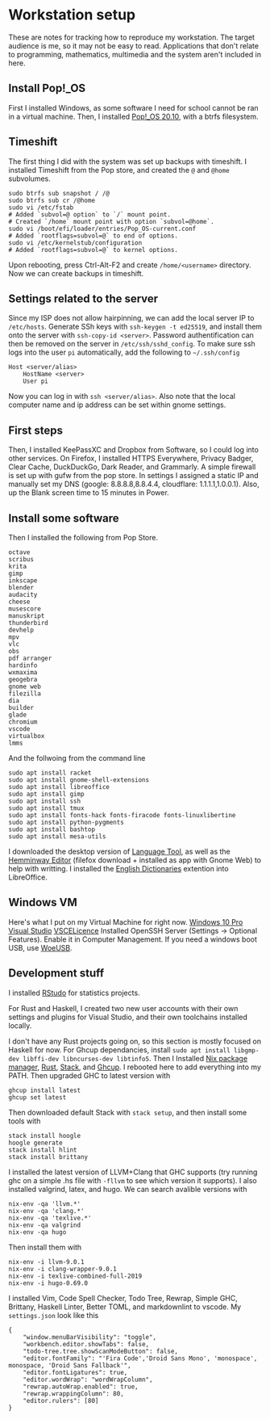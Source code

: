 # Workstation setup

These are notes for tracking how to reproduce my workstation. The target audience is me, so it may not be easy to read. Applications that don't relate to programming, mathematics, multimedia and the system aren't included in here.

## Install Pop!_OS

First I installed Windows, as some software I need for school cannot be ran in a virtual machine. Then, I installed [Pop!_OS 20.10](https://pop.system76.com/), with a btrfs filesystem.

## Timeshift

The first thing I did with the system was set up backups with timeshift. I installed Timeshift from the Pop store, and created the `@` and `@home` subvolumes.

```
sudo btrfs sub snapshot / /@
sudo btrfs sub cr /@home
sudo vi /etc/fstab
# Added `subvol=@ option` to `/` mount point.
# Created `/home` mount point with option `subvol=@home`.
sudo vi /boot/efi/loader/entries/Pop_OS-current.conf
# Added `rootflags=subvol=@` to end of options.
sudo vi /etc/kernelstub/configuration
# Added `rootflags=subvol=@` to kernel options.
```

Upon rebooting, press Ctrl-Alt-F2 and create `/home/<username>` directory. Now we can create backups in timeshift.

## Settings related to the server

Since my ISP does not allow hairpinning, we can add the local server IP to `/etc/hosts`. Generate SSh keys with `ssh-keygen -t ed25519`, and install them onto the server with `ssh-copy-id <server>`. Password authentification can then be removed on the server in `/etc/ssh/sshd_config`. To make sure ssh logs into the user `pi` automatically, add the following to `~/.ssh/config`

```
Host <server/alias>
    HostName <server>
    User pi
```

Now you can log in with `ssh <server/alias>`. Also note that the local computer name and ip address can be set within gnome settings.

## First steps

Then, I installed KeePassXC and Dropbox from Software, so I could log into other services. On Firefox, I installed HTTPS Everywhere, Privacy Badger, Clear Cache, DuckDuckGo, Dark Reader, and Grammarly. A simple firewall is set up with gufw from the pop store. In settings I assigned a static IP and manually set my DNS (google: 8.8.8.8,8.8.4.4, cloudflare: 1.1.1.1,1.0.0.1). Also, up the Blank screen time to 15 minutes in Power.

## Install some software

Then I installed the following from Pop Store. 

```
octave
scribus
krita
gimp
inkscape
blender
audacity
cheese
musescore
manuskript
thunderbird
devhelp
mpv
vlc
obs
pdf arranger
hardinfo
wxmaxima
geogebra
gnome web
filezilla
dia
builder
glade
chromium
vscode
virtualbox
lmms
```

And the follwoing from the command line

```
sudo apt install racket
sudo apt install gnome-shell-extensions
sudo apt install libreoffice
sudo apt install gimp
sudo apt install ssh
sudo apt install tmux
sudo apt install fonts-hack fonts-firacode fonts-linuxlibertine
sudo apt install python-pygments
sudo apt install bashtop
sudo apt install mesa-utils
```

I downloaded the desktop version of [Language Tool](https://languagetool.org/), as well as the [Hemminway Editor](http://www.hemingwayapp.com/) (filefox download + installed as app with Gnome Web) to help with writting. I installed the [English Dictionaries](https://extensions.libreoffice.org/en/extensions/show/english-dictionaries) extention into LibreOffice.

## Windows VM
Here's what I put on my Virtual Machine for right now.
[Windows 10 Pro](https://www.microsoft.com/en-ca/software-download/windows10ISO)
[Visual Studio](https://visualstudio.microsoft.com/vs/community/)
[VSCELicence](https://github.com/beatcracker/VSCELicense)
Installed OpenSSH Server (Settings -> Optional Features). Enable it in Computer Management. If you need a windows boot USB, use [WoeUSB](https://github.com/WoeUSB/WoeUSB).

## Development stuff

I installed [RStudo](https://rstudio.com/products/rstudio/) for statistics projects.

For Rust and Haskell, I created two new user accounts with their own settings and plugins for Visual Studio, and their own toolchains installed locally.

I don't have any Rust projects going on, so this section is mostly focused on Haskell for now. For Ghcup dependancies, install `sudo apt install libgmp-dev libffi-dev libncurses-dev libtinfo5`. Then I Installed [Nix package manager](https://nixos.org/nix/), [Rust](https://rustup.rs/), [Stack](https://haskellstack.org), and [Ghcup](https://haskell.org/ghcup/). I rebooted here to add everything into my PATH. Then upgraded GHC to latest version with

```
ghcup install latest
ghcup set latest
```

Then downloaded default Stack with `stack setup`, and then install some tools with

```
stack install hoogle
hoogle generate
stack install hlint
stack install brittany
```

I installed the latest version of LLVM+Clang that GHC supports (try running ghc on a simple .hs file with `-fllvm` to see which version it supports). I also installed valgrind, latex, and hugo. We can search avalible versions with

```
nix-env -qa 'llvm.*'
nix-env -qa 'clang.*'
nix-env -qa 'texlive.*'
nix-env -qa valgrind
nix-env -qa hugo
```

Then install them with

```
nix-env -i llvm-9.0.1
nix-env -i clang-wrapper-9.0.1
nix-env -i texlive-combined-full-2019
nix-env -i hugo-0.69.0
```
I installed Vim, Code Spell Checker, Todo Tree, Rewrap, Simple GHC, Brittany, Haskell Linter, Better TOML, and markdownlint to vscode. My `settings.json` look like this

```
{
    "window.menuBarVisibility": "toggle",
    "workbench.editor.showTabs": false,
    "todo-tree.tree.showScanModeButton": false,
    "editor.fontFamily": "'Fira Code','Droid Sans Mono', 'monospace', monospace, 'Droid Sans Fallback'",
    "editor.fontLigatures": true,
    "editor.wordWrap": "wordWrapColumn",
    "rewrap.autoWrap.enabled": true,
    "rewrap.wrappingColumn": 80,
    "editor.rulers": [80]
}
```